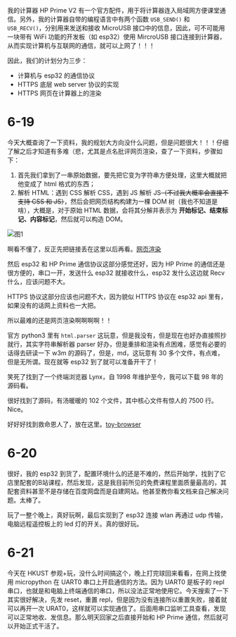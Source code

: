 我的计算器 HP Prime V2 有一个官方配件，用于将计算器连入局域网方便课堂通信。另外，我的计算器自带的编程语言中有两个函数 `USB_SEND()` 和 `USB_RECV()`，分别用来发送和接收 MicroUSB 接口中的信息，因此，可不可能用一块带有 WiFi 功能的开发板（如 esp32）使用 MircroUSB 接口连接到计算器，从而实现计算机与互联网的通信，就可以上网了！！！

因此，我们的计划分为三步：

- 计算机与 esp32 的通信协议
- HTTPS 底层 web server 协议的实现
- HTTPS 网页在计算器上的渲染

# 6-19

今天大概查询了一下资料，我的规划大方向没什么问题，但是问题很大！！！仔细了解之后才知道有多难（悲，尤其是点名批评网页渲染，查了一下资料，步骤如下：

1. 首先我们拿到了一串原始数据，要先把它变为字符串方便处理，这里大概就把他变成了 html 格式的东西；
2. 解析 HTML：遇到 CSS 解析 CSS，遇到 JS 解析 JS~~（不过我大概率会直接不支持 CSS 和 JS）~~，然后会把网页结构构建为一棵 DOM 树（我也不知道是啥），大概是，对于原始 HTML 数据，会将其分解并表示为 **开始标记、结束标记、内容标记**，然后就可以构造 DOM。

![图1](https://segmentfault.com/img/bVcIfOw)

啊看不懂了，反正先把链接丢在这里以后再看。[网页渲染](https://segmentfault.com/a/1190000037650883)

然后 esp32 和 HP Prime 通信协议这部分感觉还好，因为 HP Prime 的通信还是很方便的，串口一开，发送什么 esp32 就接收什么，esp32 发什么这边就 Recv 什么，应该问题不大。

HTTPS 协议这部分应该也问题不大，因为貌似 HTTPS 协议在 esp32 api 里有，如果没有的话网上资料也一大把。

所以最难的还是网页渲染啊啊啊啊！！

官方 python3 里有 `html.parser` 这玩意，但是我没有，但是现在也好办直接照抄就行，其实字符串解析器 parser 好办，但是重排和渲染有点困难，感觉有必要的话得去研读一下 w3m 的源码了，但是，md，这玩意有 30 多个文件，有点难，但是无所谓。现在就等 esp32 到了就可以准备开干了！

笑死了找到了一个终端浏览器 Lynx，自 1998 年维护至今，我可以下载 98 年的源码看。

很好找到了源码，有汤暖暖的 $102$ 个文件，其中核心文件有惊人的 $7500$ 行。Nice。

好好好找到救命恩人了，放在这里。[toy-browser](https://xie.infoq.cn/article/21ad6b8269f3eb0674ee1c0b2)

# 6-20

很好，我的 esp32 到货了，配置环境什么的还是不难的，然后开始学，找到了它店里配套的B站课程，然后发现，这是我目前所见的免费课程里面质量最高的，其配套资料甚至不是存储在百度网盘而是自建网站。他甚至教你看文档来自己解决问题。太棒了。

玩了一整个晚上，真好玩啊，最后实现到了 esp32 连接 wlan 再通过 udp 传输，电脑远程遥控板上的 led 灯的开关。真的很好玩。

# 6-21

今天在 HKUST 参观+玩，没什么时间搞这个，晚上打完球回来看看，在网上找使用 micropython 在 UART0 串口上开启通信的方法。因为 UART0 是板子的 repl 串口，也就是和电脑上终端通信的串口，所以没法正常地使用它。今天搜索了一下其实很好解决，先发 reset，重置 repl，但是因为没有连接所以重置失败，接着就可以再开一次 URAT0，这样就可以实现通信了。后面用串口监听工具查看，发现可以正常地收、发信息。那么明天回家之后直接开始和 HP Prime 通信，然后就可以开始正式干活了。